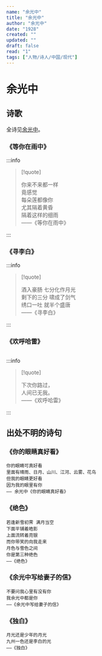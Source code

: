 ```yaml
---
name: "余光中"
title: "余光中"
author: "余光中"
date: "1928"
created: ""
updated: ""
draft: false
read: "1"
tags: ["人物/诗人/中国/现代"]
---
```


# 余光中

## 诗歌

全诗见[余光中](../post/yuguangzhong-1962.md)。

### 《等你在雨中》

:::info

> [!quote]  
>
> 你来不来都一样  
> 竟感觉  
> 每朵莲都像你  
> 尤其隔着黄昏  
> 隔着这样的细雨  
> ——《等你在雨中》  

:::

### 《寻李白》

:::info

> [!quote]  
>
> 酒入豪肠 七分化作月光  
> 剩下的三分 啸成了剑气  
> 绣口一吐 就半个盛唐  
> ——《寻李白》  

:::

### 《欢呼哈雷》

```
```

:::info

> [!quote]  
>
> 下次你路过，  
> 人间已无我。  
> ——《欢呼哈雷》  

:::

## 出处不明的诗句

### 《你的眼睛真好看》

```
你的眼睛可真好看
里面有晴雨、日月、山川、江河、云雾、花鸟
但我的眼睛更好看
因为我的眼里有你
—— 余光中《你的眼睛真好看》
```

### 《绝色》

```
若逢新雪初霁 满月当空
下面平铺着皓影
上面流转着亮银
而你带笑的向我走来
月色与雪色之间
你是第三种绝色
——《绝色》
```

### 《余光中写给妻子的信》

```
不要问我心里有没有你
我余光中都是你
——《余光中写给妻子的信》
```

### 《独白》

```
月光还是少年的月光
九州一色还是李白的光
——《独白》
```
